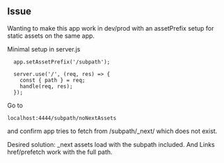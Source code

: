 ## Issue

Wanting to make this app work in dev/prod with an assetPrefix setup for static assets on the same app.

Minimal setup in server.js

```
  app.setAssetPrefix('/subpath');

  server.use('/', (req, res) => {
    const { path } = req;
    handle(req, res);
  });
```

Go to

```
localhost:4444/subpath/noNextAssets
```

and confirm app tries to fetch from /subpath/_next/ which does not exist.

Desired solution: _next assets load with the subpath included. And Links href/prefetch work with the full path.
